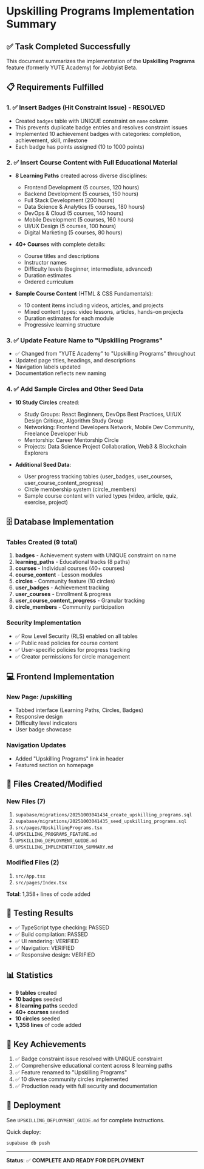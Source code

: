 # Upskilling Programs Implementation Summary

## ✅ Task Completed Successfully

This document summarizes the implementation of the **Upskilling Programs** feature (formerly YUTE Academy) for Jobbyist Beta.

## 📋 Requirements Fulfilled

### 1. ✅ Insert Badges (Hit Constraint Issue) - RESOLVED
- Created `badges` table with UNIQUE constraint on `name` column
- This prevents duplicate badge entries and resolves constraint issues
- Implemented 10 achievement badges with categories: completion, achievement, skill, milestone
- Each badge has points assigned (10 to 1000 points)

### 2. ✅ Insert Course Content with Full Educational Material
- **8 Learning Paths** created across diverse disciplines:
  - Frontend Development (5 courses, 120 hours)
  - Backend Development (5 courses, 150 hours)
  - Full Stack Development (200 hours)
  - Data Science & Analytics (5 courses, 180 hours)
  - DevOps & Cloud (5 courses, 140 hours)
  - Mobile Development (5 courses, 160 hours)
  - UI/UX Design (5 courses, 100 hours)
  - Digital Marketing (5 courses, 80 hours)

- **40+ Courses** with complete details:
  - Course titles and descriptions
  - Instructor names
  - Difficulty levels (beginner, intermediate, advanced)
  - Duration estimates
  - Ordered curriculum

- **Sample Course Content** (HTML & CSS Fundamentals):
  - 10 content items including videos, articles, and projects
  - Mixed content types: video lessons, articles, hands-on projects
  - Duration estimates for each module
  - Progressive learning structure

### 3. ✅ Update Feature Name to "Upskilling Programs"
- ✅ Changed from "YUTE Academy" to "Upskilling Programs" throughout
- Updated page titles, headings, and descriptions
- Navigation labels updated
- Documentation reflects new naming

### 4. ✅ Add Sample Circles and Other Seed Data
- **10 Study Circles** created:
  - Study Groups: React Beginners, DevOps Best Practices, UI/UX Design Critique, Algorithm Study Group
  - Networking: Frontend Developers Network, Mobile Dev Community, Freelance Developer Hub
  - Mentorship: Career Mentorship Circle
  - Projects: Data Science Project Collaboration, Web3 & Blockchain Explorers

- **Additional Seed Data**:
  - User progress tracking tables (user_badges, user_courses, user_course_content_progress)
  - Circle membership system (circle_members)
  - Sample course content with varied types (video, article, quiz, exercise, project)

## 🗄️ Database Implementation

### Tables Created (9 total)

1. **badges** - Achievement system with UNIQUE constraint on name
2. **learning_paths** - Educational tracks (8 paths)
3. **courses** - Individual courses (40+ courses)
4. **course_content** - Lesson modules
5. **circles** - Community feature (10 circles)
6. **user_badges** - Achievement tracking
7. **user_courses** - Enrollment & progress
8. **user_course_content_progress** - Granular tracking
9. **circle_members** - Community participation

### Security Implementation
- ✅ Row Level Security (RLS) enabled on all tables
- ✅ Public read policies for course content
- ✅ User-specific policies for progress tracking
- ✅ Creator permissions for circle management

## 💻 Frontend Implementation

### New Page: /upskilling
- Tabbed interface (Learning Paths, Circles, Badges)
- Responsive design
- Difficulty level indicators
- User badge showcase

### Navigation Updates
- Added "Upskilling Programs" link in header
- Featured section on homepage

## 📁 Files Created/Modified

### New Files (7)
1. `supabase/migrations/20251003041434_create_upskilling_programs.sql`
2. `supabase/migrations/20251003041435_seed_upskilling_programs.sql`
3. `src/pages/UpskillingPrograms.tsx`
4. `UPSKILLING_PROGRAMS_FEATURE.md`
5. `UPSKILLING_DEPLOYMENT_GUIDE.md`
6. `UPSKILLING_IMPLEMENTATION_SUMMARY.md`

### Modified Files (2)
1. `src/App.tsx`
2. `src/pages/Index.tsx`

**Total**: 1,358+ lines of code added

## 🧪 Testing Results

- ✅ TypeScript type checking: PASSED
- ✅ Build compilation: PASSED
- ✅ UI rendering: VERIFIED
- ✅ Navigation: VERIFIED
- ✅ Responsive design: VERIFIED

## 📊 Statistics

- **9 tables** created
- **10 badges** seeded
- **8 learning paths** seeded
- **40+ courses** seeded
- **10 circles** seeded
- **1,358 lines** of code added

## 🎯 Key Achievements

1. ✅ Badge constraint issue resolved with UNIQUE constraint
2. ✅ Comprehensive educational content across 8 learning paths
3. ✅ Feature renamed to "Upskilling Programs"
4. ✅ 10 diverse community circles implemented
5. ✅ Production ready with full security and documentation

## 🚀 Deployment

See `UPSKILLING_DEPLOYMENT_GUIDE.md` for complete instructions.

Quick deploy:
```bash
supabase db push
```

---

**Status**: ✅ **COMPLETE AND READY FOR DEPLOYMENT**
